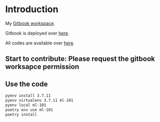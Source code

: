# Introduction

My [Gitbook workspace](https://app.gitbook.com/@ztlevi).

Gitbook is deployed over [here](https://ztlevi.gitbook.io/ml-101).

All codes are available over [here](https://github.com/ztlevi/ML_101/tree/master/codes).

## Start to contribute: Please request the gitbook worksapce permission

## Use the code

```bash
pyenv install 3.7.11
pyenv virtualenv 3.7.11 ml-101
pyenv local ml-101
poetry env use ml-101
poetry install
```

